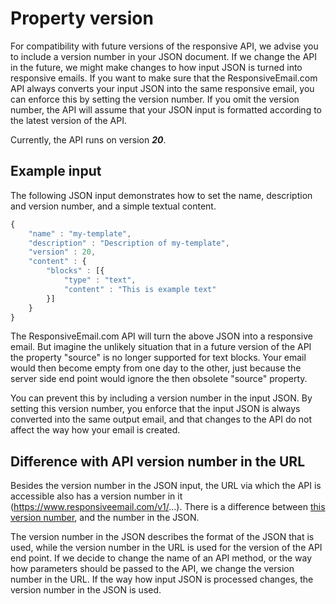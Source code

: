 # Property version

For compatibility with future versions of the responsive API, we advise
you to include a version number in your JSON document. If we change the
API in the future, we might make changes to how input JSON is turned into 
responsive emails. If you want to make sure that the ResponsiveEmail.com
API always converts your input JSON into the same responsive email, you can 
enforce this by setting the version number. If you omit the version number, 
the API will assume that your JSON input is formatted according to the latest 
version of the API.

Currently, the API runs on version ***20***.

## Example input

The following JSON input demonstrates how to set the name, description
and version number, and a simple textual content.

```javascript
{
    "name" : "my-template",
    "description" : "Description of my-template",
    "version" : 20,
    "content" : {
        "blocks" : [{
            "type" : "text",
            "content" : "This is example text"
        }]
    }
}
```

The ResponsiveEmail.com API will turn the above JSON into a responsive email.
But imagine the unlikely situation that in a future version of the API
the property "source" is no longer supported for text blocks. Your email
would then become empty from one day to the other, just because the server
side end point would ignore the then obsolete "source" property.

You can prevent this by including a version number in the
input JSON. By setting this version number, you enforce that the input
JSON is always converted into the same output email, and that changes
to the API do not affect the way how your email is created.

## Difference with API version number in the URL

Besides the version number in the JSON input, the URL via which the
API is accessible also has a version number in it (https://www.responsiveemail.com/v1/...).
There is a difference between [this version number](../api/versions), 
and the number in the JSON.

The version number in the JSON describes the format of the JSON that is
used, while the version number in the URL is used for the version of the
API end point. If we decide to change the name of an API method, or the
way how parameters should be passed to the API, we change the version number
in the URL. If the way how input JSON is processed changes, the version
number in the JSON is used.
